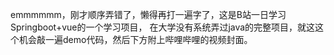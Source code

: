 emmmmmm，刚才顺序弄错了，懒得再打一遍字了，这是B站一日学习Springboot+vue的一个学习项目，
在大学没有系统弄过java的完整项目，就这这个机会敲一遍demo代码，然后下方附上哔哩哔哩的视频封面。

